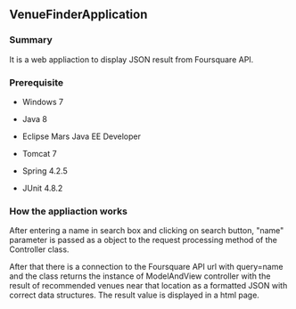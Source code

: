 ## VenueFinderApplication
### Summary
It is a web appliaction to display JSON result from Foursquare API.
### Prerequisite
  - Windows 7

  - Java 8

  - Eclipse Mars Java EE Developer

  - Tomcat 7 
	
  - Spring 4.2.5

  - JUnit 4.8.2

### How the appliaction works

After entering a name in search box and clicking on search button, "name" parameter is passed as a object to the request processing method of the Controller class.
 
 After that there is a connection to the Foursquare API url with query=name and the class returns the instance of ModelAndView controller with the result of recommended venues near that location as a formatted JSON with correct data structures. The result value is displayed in a html page. 
 
 

